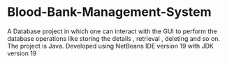 # Blood-Bank-Management-System
A Database project in which one can interact with the GUI to perform the database operations like storing the details , retrieval , deleting and so on.  The project is Java.  Developed using NetBeans IDE version 19 with JDK version 19 

